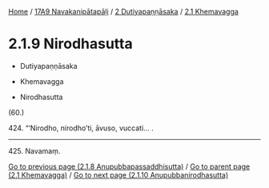 
[Home](/) / [17A9 Navakanipātapāḷi](../../../17A9.md) / [2 Dutiyapaṇṇāsaka](../../2.md) / [2.1 Khemavagga](../2.1.md)

# 2.1.9 Nirodhasutta

* Dutiyapaṇṇāsaka

* Khemavagga

* Nirodhasutta

(60.)

424\. “‘Nirodho, nirodho’ti, āvuso, vuccati… .

---

425\. Navamaṃ.



[Go to previous page (2.1.8 Anupubbapassaddhisutta)](2.1.8.md) / [Go to parent page (2.1 Khemavagga)](../2.1.md) / [Go to next page (2.1.10 Anupubbanirodhasutta)](2.1.10.md)


